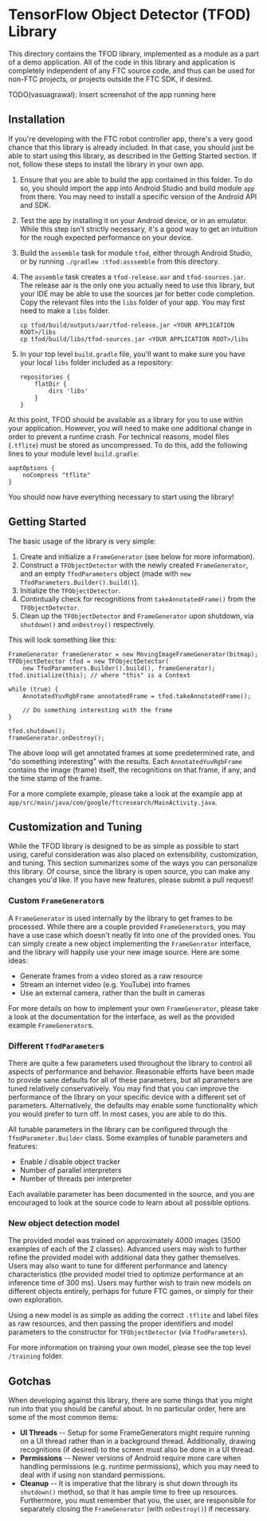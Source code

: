 # TensorFlow Object Detector (TFOD) Library

This directory contains the TFOD library, implemented as a module as a part of a
demo application. All of the code in this library and application is completely
independent of any FTC source code, and thus can be used for non-FTC projects,
or projects outside the FTC SDK, if desired.

TODO(vasuagrawal): Insert screenshot of the app running here

## Installation

If you're developing with the FTC robot controller app, there's a very good
chance that this library is already included. In that case, you should just be
able to start using this library, as described in the Getting Started section.
If not, follow these steps to install the library in your own app.

1. Ensure that you are able to build the app contained in this folder. To do so,
   you should import the app into Android Studio and build module `app` from
   there. You may need to install a specific version of the Android API and SDK.
1. Test the app by installing it on your Android device, or in an emulator.
   While this step isn't strictly necessary, it's a good way to get an intuition
   for the rough expected performance on your device.
1. Build the `assemble` task for module `tfod`, either through Android Studio,
   or by running `./gradlew :tfod:asssemble` from this directory.
1. The `assemble` task creates a `tfod-release.aar` and `tfod-sources.jar`. The
   release aar is the only one you actually need to use this library, but your
   IDE may be able to use the sources jar for better code completion. Copy the
   relevant files into the `libs` folder of your app. You may first need to make
   a `libs` folder.

   ```
   cp tfod/build/outputs/aar/tfod-release.jar <YOUR APPLICATION ROOT>/libs
   cp tfod/build/libs/tfod-sources.jar <YOUR APPLICATION ROOT>/libs
   ```

1. In your top level `build.gradle` file, you'll want to make sure you have your
   local `libs` folder included as a repository:

   ```
   repositories {
       flatDir {
           dirs 'libs'
       }
   }
   ```

At this point, TFOD should be available as a library for you to use within your
application. However, you will need to make one additional change in order to
prevent a runtime crash. For technical reasons, model files (`.tflite`) must be
stored as uncompressed. To do this, add the following lines to your module level
`build.gradle`:

```
aaptOptions {
    noCompress "tflite"
}
```

You should now have everything necessary to start using the library!

## Getting Started

The basic usage of the library is very simple:

1. Create and initialize a `FrameGenerator` (see below for more information).
1. Construct a `TFObjectDetector` with the newly created `FrameGenerator`, and
   an empty `TfodParameters` object (made with `new
   TfodParameters.Builder().build()`).
1. Initialize the `TFObjectDetector`.
1. Contintually check for recognitions from `takeAnnotatedFrame()` from the
   `TFObjectDetector`.
1. Clean up the `TFObjectDetector` and `FrameGenerator` upon shutdown, via
   `shutdown()` and `onDestroy()` respectively.

This will look something like this:

```
FrameGenerator frameGenerator = new MovingImageFrameGenerator(bitmap);
TFObjectDetector tfod = new TFObjectDetector(
    new TfodParameters.Builder().build(), frameGenerator);
tfod.initialize(this); // where "this" is a Context

while (true) {
    AnnotatedYuvRgbFrame annotatedFrame = tfod.takeAnnotatedFrame();

    // Do something interesting with the frame
}

tfod.shutdown();
frameGenerator.onDestroy();
```

The above loop will get annotated frames at some predetermined rate, and "do
something interesting" with the results. Each `AnnotatedYuvRgbFrame` contains
the image (frame) itself, the recognitions on that frame, if any, and the time
stamp of the frame.

For a more complete example, please take a look at the example app at
`app/src/main/java/com/google/ftcresearch/MainActivity.java`.

## Customization and Tuning

While the TFOD library is designed to be as simple as possible to start using,
careful consideration was also placed on extensibility, customization, and
tuning. This section summarizes some of the ways you can personalize this
library. Of course, since the library is open source, you can make any changes
you'd like. If you have new features, please submit a pull request!

### Custom `FrameGenerator`s

A `FrameGenerator` is used internally by the library to get frames to be
processed. While there are a couple provided `FrameGenerator`s, you may have a
use case which doesn't neatly fit into one of the provided ones. You can simply
create a new object implementing the `FrameGenrator` interface, and the library
will happily use your new image source. Here are some ideas:

* Generate frames from a video stored as a raw resource
* Stream an internet video (e.g. YouTube) into frames
* Use an external camera, rather than the built in cameras

For more details on how to implement your own `FrameGenerator`, please take a
look at the documentation for the interface, as well as the provided example
`FrameGenerator`s.

### Different `TfodParameter`s

There are quite a few parameters used throughout the library to control all
aspects of performance and behavior. Reasonable efforts have been made to
provide sane defaults for all of these parameters, but all parameters are tuned
relatively conservatively. You may find that you can improve the performance of
the library on your specific device with a different set of parameters.
Alternatively, the defaults may enable some functionality which you would prefer
to turn off. In most cases, you are able to do this.

All tunable parameters in the library can be configured through the
`TfodParameter.Builder` class. Some examples of tunable parameters and features:

* Enable / disable object tracker
* Number of parallel interpreters
* Number of threads per interpreter

Each available parameter has been documented in the source, and you are
encouraged to look at the source code to learn about all possible options.

### New object detection model

The provided model was trained on approximately 4000 images (3500 examples of
each of the 2 classes). Advanced users may wish to further refine the provided
model with additional data they gather themselves. Users may also want to tune
for different performance and latency characteristics (the provided model tried
to optimize performance at an inference time of 300 ms). Users may further wish
to train new models on different objects entirely, perhaps for future FTC games,
or simply for their own exploration.

Using a new model is as simple as adding the correct `.tflite` and label files
as raw resources, and then passing the proper identifiers and model parameters
to the constructor for `TFObjectDetector` (via `TfodParameters`).

For more information on training your own model, please see the top level
`/training` folder.

## Gotchas

When developing against this library, there are some things that you might run
into that you should be careful about. In no particular order, here are some of
the most common items:

* **UI Threads** -- Setup for some FrameGenerators might require running on a UI
  thread rather than in a background thread. Additionally, drawing recognitions
  (if desired) to the screen must also be done in a UI thread.
* **Permissions** -- Newer versions of Android require more care when handling
  permissions (e.g. runtime permissions), which you may need to deal with if
  using non standard permissions.
* **Cleanup** -- It is imperative that the library is shut down through its
  `shutdown()` method, so that it has ample time to free up resources.
  Furthermore, you must remember that you, the user, are responsible for
  separately closing the `FrameGenerator` (with `onDestroy()`) if necessary.
